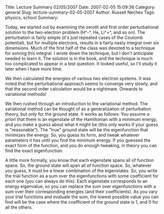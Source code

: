 Title: Lecture Summary 02/05/2007
Date: 2007-02-05 15:09:36
Category: general
Slug: lecture-summary-02-05-2007
Author: Russell Neches
Tags: physics, school
Summary: 


Today, we started out by examining the zeroth and first order
perturbational solution to the two-electron problem (H^-^, He, Li^+^,
and so on). The perturbation is fairly simple (it's just repeated cases
of the Coulomb potential), but for multiple electrons, results in a
fairly nasty integral over six dimensions. Much of the first half of the
class was devoted to a technique for solving this integral. I wrote down
the technique, but I don't anticipate needed to learn it. The solution
is in the book, and the technique is much too complicated to appear in a
test question. It looked useful, so I'll study it later when I have more
time.

We then calculated the energies of various two electron systems. It was
noted that the perturbational approach seems to converge very slowly,
and that the second order calculation would be a nightmare. Onwards to
variational methods!

We then rushed through an introduction to the variational method. The
variational method can be thought of as a generalization of perturbation
theory, but only for the ground state. It works as follows: You assume
*a priori* that there is an eigenstate of the Hamiltonian with a minimum
energy, and you make a guess about what it might be (this only works if
your guess is "reasonable"). The "true" ground state will be the
eigenfunction that minimizes the energy. So, you guess its form, and
tweak whatever parameters it has until you find the minimum energy. If
you guessed the exact form of the function, and you do enough tweaking,
in theory you can find the exact eigenfunction.

A little more formally, you know that each eigenstate spans all of
function space. So, the ground state will span all of function space.
So, whatever you guess, it must be a linear combination of the
eigenstates. So, you write the trial function as a sum over the
eigenfunctions with some coefficient for each one (you can always do
this). Each eigenstate corresponds to an energy eigenvalue, so you can
replace the sum over eigenfunctions with a sum over their corresponding
energies (and their coefficients). As you vary your trial functions and
evaluate the sum, the lowest possible value you can find will be the
case where the coefficient of the ground state is 1, and 0 for all the
others.
